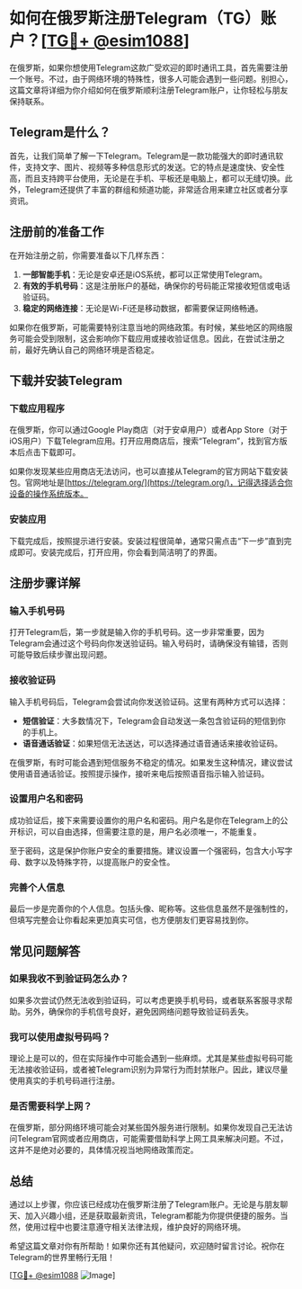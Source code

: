 # 如何在俄罗斯注册Telegram（TG）账户？[[TG💪+ @esim1088](https://t.me/s/esim1088)]

在俄罗斯，如果你想使用Telegram这款广受欢迎的即时通讯工具，首先需要注册一个账号。不过，由于网络环境的特殊性，很多人可能会遇到一些问题。别担心，这篇文章将详细为你介绍如何在俄罗斯顺利注册Telegram账户，让你轻松与朋友保持联系。

## Telegram是什么？

首先，让我们简单了解一下Telegram。Telegram是一款功能强大的即时通讯软件，支持文字、图片、视频等多种信息形式的发送。它的特点是速度快、安全性高，而且支持跨平台使用，无论是在手机、平板还是电脑上，都可以无缝切换。此外，Telegram还提供了丰富的群组和频道功能，非常适合用来建立社区或者分享资讯。

## 注册前的准备工作

在开始注册之前，你需要准备以下几样东西：

1. **一部智能手机**：无论是安卓还是iOS系统，都可以正常使用Telegram。
2. **有效的手机号码**：这是注册账户的基础，确保你的号码能正常接收短信或电话验证码。
3. **稳定的网络连接**：无论是Wi-Fi还是移动数据，都需要保证网络畅通。

如果你在俄罗斯，可能需要特别注意当地的网络政策。有时候，某些地区的网络服务可能会受到限制，这会影响你下载应用或接收验证信息。因此，在尝试注册之前，最好先确认自己的网络环境是否稳定。

## 下载并安装Telegram

### 下载应用程序

在俄罗斯，你可以通过Google Play商店（对于安卓用户）或者App Store（对于iOS用户）下载Telegram应用。打开应用商店后，搜索“Telegram”，找到官方版本后点击下载即可。

如果你发现某些应用商店无法访问，也可以直接从Telegram的官方网站下载安装包。官网地址是[https://telegram.org/](https://telegram.org/)，记得选择适合你设备的操作系统版本。

### 安装应用

下载完成后，按照提示进行安装。安装过程很简单，通常只需点击“下一步”直到完成即可。安装完成后，打开应用，你会看到简洁明了的界面。

## 注册步骤详解

### 输入手机号码

打开Telegram后，第一步就是输入你的手机号码。这一步非常重要，因为Telegram会通过这个号码向你发送验证码。输入号码时，请确保没有输错，否则可能导致后续步骤出现问题。

### 接收验证码

输入手机号码后，Telegram会尝试向你发送验证码。这里有两种方式可以选择：

- **短信验证**：大多数情况下，Telegram会自动发送一条包含验证码的短信到你的手机上。
- **语音通话验证**：如果短信无法送达，可以选择通过语音通话来接收验证码。

在俄罗斯，有时可能会遇到短信服务不稳定的情况。如果发生这种情况，建议尝试使用语音通话验证。按照提示操作，接听来电后按照语音指示输入验证码。

### 设置用户名和密码

成功验证后，接下来需要设置你的用户名和密码。用户名是你在Telegram上的公开标识，可以自由选择，但需要注意的是，用户名必须唯一，不能重复。

至于密码，这是保护你账户安全的重要措施。建议设置一个强密码，包含大小写字母、数字以及特殊字符，以提高账户的安全性。

### 完善个人信息

最后一步是完善你的个人信息。包括头像、昵称等。这些信息虽然不是强制性的，但填写完整会让你看起来更加真实可信，也方便朋友们更容易找到你。

## 常见问题解答

### 如果我收不到验证码怎么办？

如果多次尝试仍然无法收到验证码，可以考虑更换手机号码，或者联系客服寻求帮助。另外，确保你的手机信号良好，避免因网络问题导致验证码丢失。

### 我可以使用虚拟号码吗？

理论上是可以的，但在实际操作中可能会遇到一些麻烦。尤其是某些虚拟号码可能无法接收验证码，或者被Telegram识别为异常行为而封禁账户。因此，建议尽量使用真实的手机号码进行注册。

### 是否需要科学上网？

在俄罗斯，部分网络环境可能会对某些国外服务进行限制。如果你发现自己无法访问Telegram官网或者应用商店，可能需要借助科学上网工具来解决问题。不过，这并不是绝对必要的，具体情况视当地网络政策而定。

## 总结

通过以上步骤，你应该已经成功在俄罗斯注册了Telegram账户。无论是与朋友聊天、加入兴趣小组，还是获取最新资讯，Telegram都能为你提供便捷的服务。当然，使用过程中也要注意遵守相关法律法规，维护良好的网络环境。

希望这篇文章对你有所帮助！如果你还有其他疑问，欢迎随时留言讨论。祝你在Telegram的世界里畅行无阻！

[[TG💪+ @esim1088](https://t.me/s/esim1088) ![Image](https://i.postimg.cc/4NQfJmqS/Snipaste-2025-05-13-00-14-12.png)]